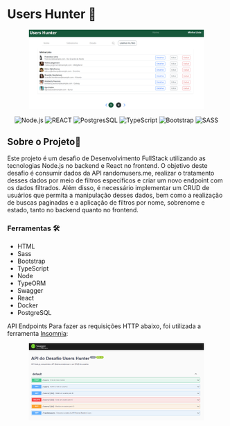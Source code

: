 # Users Hunter 📑

<div style="width:80%; margin:0 auto;">
<img src="./.github/users_hunter_lista.png" alt="Home"/>
</div>
<p align="center">
<img alt="Node.js" src="https://img.shields.io/badge/-Node%20-%2320232a.svg?&style=flat-square&logo=node.js"/>
<img alt="REACT" src="https://img.shields.io/badge/-React%20-%2320232a.svg?&style=flat-square&logo=react&logoColor=%2361DAFB"/>
<img alt="PostgresSQL" src="https://img.shields.io/badge/-PostgreSQL-333333?style=flat-square&logo=postgresql"/>
<img alt="TypeScript" src="https://img.shields.io/badge/-Typescript%20-%23007ACC.svg?&style=flat-square&logo=typescript&logoColor=white"/>
<img alt="Bootstrap" src="https://img.shields.io/badge/-Bootstrap-563D7C?style=flat-square&logo=bootstrap&logoColor=white"/>
<img alt="SASS" src="https://img.shields.io/badge/-Sass-CC6699?style=flat-square&logo=sass&logoColor=white"/>

</p>

## Sobre o Projeto📖

Este projeto é um desafio de Desenvolvimento FullStack utilizando as tecnologias Node.js no backend e React no frontend. O objetivo deste desafio é consumir dados da API randomusers.me, realizar o tratamento desses dados por meio de filtros específicos e criar um novo endpoint com os dados filtrados. Além disso, é necessário implementar um CRUD de usuários que permita a manipulação desses dados, bem como a realização de buscas paginadas e a aplicação de filtros por nome, sobrenome e estado, tanto no backend quanto no frontend.

### Ferramentas 🛠

- HTML
- Sass
- Bootstrap
- TypeScript
- Node
- TypeORM
- Swagger
- React
- Docker
- PostgreSQL

API Endpoints
Para fazer as requisições HTTP abaixo, foi utilizada a ferramenta <a href="https://insomnia.rest/download" target="_blank">Insomnia</a>:

<div style="width:80%; margin:0 auto;">
<img src="./.github/users_hunter_swagger.png" alt="Home"/>
</div>

